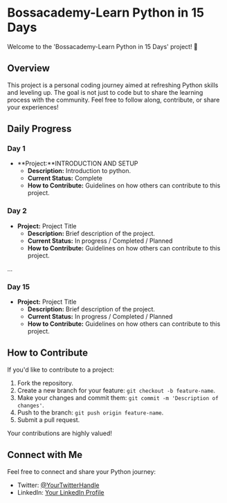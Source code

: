 # Bossacademy-Learn Python in 15 Days

Welcome to the 'Bossacademy-Learn Python in 15 Days' project! 🚀

## Overview

This project is a personal coding journey aimed at refreshing Python skills and leveling up. The goal is not just to code but to share the learning process with the community. Feel free to follow along, contribute, or share your experiences!

## Daily Progress

### Day 1
- **Project:**INTRODUCTION AND SETUP
  - **Description:** Introduction to python.
  - **Current Status:** Complete
  - **How to Contribute:** Guidelines on how others can contribute to this project.

### Day 2
- **Project:** Project Title
  - **Description:** Brief description of the project.
  - **Current Status:** In progress / Completed / Planned
  - **How to Contribute:** Guidelines on how others can contribute to this project.

...

### Day 15
- **Project:** Project Title
  - **Description:** Brief description of the project.
  - **Current Status:** In progress / Completed / Planned
  - **How to Contribute:** Guidelines on how others can contribute to this project.

## How to Contribute

If you'd like to contribute to a project:
1. Fork the repository.
2. Create a new branch for your feature: `git checkout -b feature-name`.
3. Make your changes and commit them: `git commit -m 'Description of changes'`.
4. Push to the branch: `git push origin feature-name`.
5. Submit a pull request.

Your contributions are highly valued!

## Connect with Me

Feel free to connect and share your Python journey:
- Twitter: [@YourTwitterHandle](https://twitter.com/YourTwitterHandle)
- LinkedIn: [Your LinkedIn Profile](https://www.linkedin.com/in/your-linkedin-profile)

